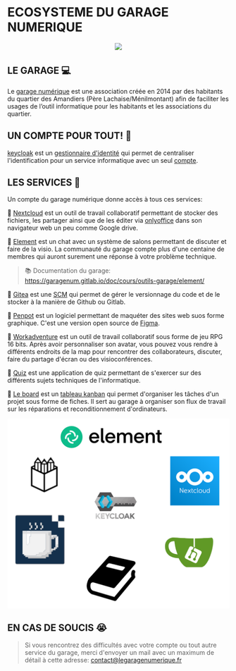# ECOSYSTEME DU GARAGE NUMERIQUE

<div style="text-align: center;">
  <img src="https://www.legaragenumerique.fr/wp-content/uploads/2019/10/logo-web-garage_numerique.png" >
</div>

## LE GARAGE :computer:

Le [garage numérique](https://www.legaragenumerique.fr) est une association créée en 2014 par des habitants du quartier des Amandiers (Père Lachaise/Ménilmontant) afin de faciliter les usages de l’outil informatique pour les habitants et les associations du quartier.

## UN COMPTE POUR TOUT! :key:

[keycloak](https://github.com/keycloak/keycloak) est un [gestionnaire d'identité](https://fr.wikipedia.org/wiki/Authentification_unique) qui permet de centraliser l'identification pour un service informatique avec un seul [compte](https://id.legaragenumerique.fr/account/).

## LES SERVICES :link:

Un compte du garage numérique donne accès à tous ces services:

:pushpin: [Nextcloud](https://nextcloud.legaragenumerique.fr) est un outil de travail collaboratif permettant de stocker des fichiers, les partager ainsi que de les éditer via [onlyoffice](https://www.onlyoffice.com/fr/office-suite.aspx) dans son navigateur web un peu comme Google drive.

:pushpin: [Element](https://element.legaragenumerique.fr) est un chat avec un système de salons permettant de discuter et faire de la visio.
La communauté du garage compte plus d'une centaine de membres qui auront surement une réponse à votre problème technique.

  > :books: Documentation du garage: https://garagenum.gitlab.io/doc/cours/outils-garage/element/

:pushpin: [Gitea](https://git.legaragenumerique.fr) est une [SCM](https://fr.wikipedia.org/wiki/Git) qui permet de gérer le versionnage du code et de le stocker à la manière de Github ou Gitlab.

:pushpin: [Penpot](https://penpot.legaragenumerique.fr) est un logiciel permettant de maquéter des sites web suos forme graphique. C'est une version open source de [Figma](https://www.figma.com/fr/).

:pushpin: [Workadventure](https://play.adventure.legaragenumerique.fr) est un outil de travail collaboratif sous forme de jeu RPG 16 bits. Après avoir personnaliser son avatar, vous pouvez vous rendre à différents endroits de la map pour rencontrer des collaborateurs, discuter, faire du partage d'écran ou des visioconférences.

:pushpin: [Quiz](https://quizz.legaragenumerique.fr) est une application de quiz permettant de s'exercer sur des différents sujets techniques de l'informatique.

:pushpin: [Le board](https://leboard.legaragenumerique.fr) est un [tableau kanban](https://fr.wikipedia.org/wiki/Tableau_kanban) qui permet d'organiser les tâches d'un projet sous forme de fiches. Il sert au garage à organiser son flux de travail sur les réparations et reconditionnement d'ordinateurs.

![ecosysteme](docs/ecosysteme.png)

## EN CAS DE SOUCIS :sob:

> Si vous rencontrez des difficultés avec votre compte ou tout autre service du garage, merci d'envoyer un mail avec un maximum de détail à cette adresse: contact@legaragenumerique.fr
